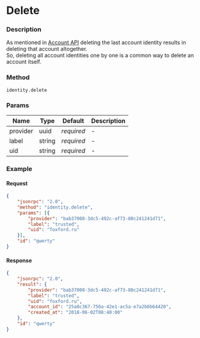 # Delete

### Description

As mentioned in [Account API](api.account.html#description) deleting the last account identity results in deleting that account altogether.  
So, deleting all account identities one by one is a common way to delete an account itself.

### Method

```
identity.delete
```

### Params

Name      | Type   | Default    | Description
--------- | ------ | ---------- | ------------------
provider  | uuid   | _required_ | -
label     | string | _required_ | -
uid       | string | _required_ | -

### Example

#### Request

```json
{
    "jsonrpc": "2.0",
    "method": "identity.delete",
    "params": [{
        "provider": "bab37008-3dc5-492c-af73-80c241241d71",
        "label": "trusted",
        "uid": "foxford.ru"
    }],
    "id": "qwerty"
}
```

#### Response

```json
{
    "jsonrpc": "2.0",
    "result": {
        "provider": "bab37008-3dc5-492c-af73-80c241241d71",
        "label": "trusted",
        "uid": "foxford.ru",
        "account_id": "25a0c367-756a-42e1-ac5a-e7a2b6b64420",
        "created_at": "2018-06-02T08:40:00"
    },
    "id": "qwerty"
}
```
